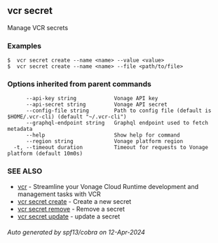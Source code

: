 ## vcr secret

Manage VCR secrets

### Examples

```
$  vcr secret create --name <name> --value <value>
$  vcr secret create --name <name> --file <path/to/file>

```

### Options inherited from parent commands

```
      --api-key string            Vonage API key
      --api-secret string         Vonage API secret
      --config-file string        Path to config file (default is $HOME/.vcr-cli) (default "~/.vcr-cli")
      --graphql-endpoint string   Graphql endpoint used to fetch metadata
      --help                      Show help for command
      --region string             Vonage platform region
  -t, --timeout duration          Timeout for requests to Vonage platform (default 10m0s)
```

### SEE ALSO

* [vcr](vcr.md)	 - Streamline your Vonage Cloud Runtime development and management tasks with VCR
* [vcr secret create](vcr_secret_create.md)	 - Create a new secret
* [vcr secret remove](vcr_secret_remove.md)	 - Remove a secret
* [vcr secret update](vcr_secret_update.md)	 - update a secret

###### Auto generated by spf13/cobra on 12-Apr-2024
